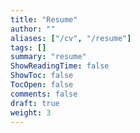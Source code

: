 ```yaml
---
title: "Resume"
author: ""
aliases: ["/cv", "/resume"]
tags: []
summary: "resume"
ShowReadingTime: false
ShowToc: false
TocOpen: false
comments: false
draft: true
weight: 3
---
```

